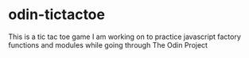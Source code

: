 # odin-tictactoe
This is a tic tac toe game I am working on to practice javascript factory functions and modules while going through The Odin Project
